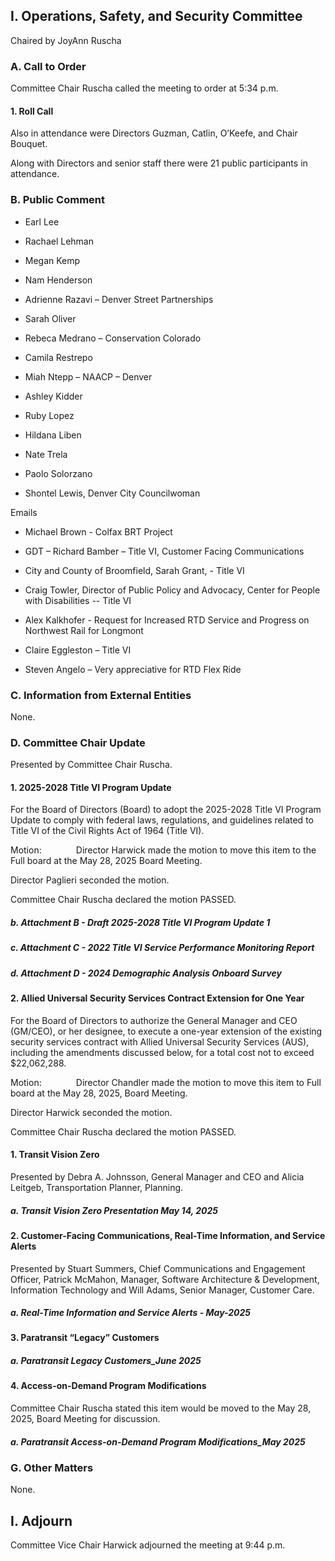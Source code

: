 ## I. Operations, Safety, and Security Committee

Chaired by JoyAnn Ruscha

### A. Call to Order

Committee Chair Ruscha called the meeting to order at 5:34 p.m.

#### 1. Roll Call

Also in attendance were Directors Guzman, Catlin, O’Keefe, and Chair Bouquet.

Along with Directors and senior staff there were 21 public participants in attendance.

### B. Public Comment

- Earl Lee

- Rachael Lehman

- Megan Kemp

- Nam Henderson

- Adrienne Razavi – Denver Street Partnerships

- Sarah Oliver

- Rebeca Medrano – Conservation Colorado

- Camila Restrepo

- Miah Ntepp – NAACP – Denver

- Ashley Kidder

- Ruby Lopez

- Hildana Liben

- Nate Trela

- Paolo Solorzano

- Shontel Lewis, Denver City Councilwoman

Emails

- Michael Brown - Colfax BRT Project

- GDT – Richard Bamber – Title VI, Customer Facing Communications

- City and County of Broomfield, Sarah Grant, - Title VI

- Craig Towler, Director of Public Policy and Advocacy, Center for People with Disabilities -- Title VI

- Alex Kalkhofer - Request for Increased RTD Service and Progress on Northwest Rail for Longmont

- Claire Eggleston – Title VI

- Steven Angelo – Very appreciative for RTD Flex Ride

### C. Information from External Entities

None.

### D. Committee Chair Update

Presented by Committee Chair Ruscha.

#### 1. 2025-2028 Title VI Program Update

For the Board of Directors (Board) to adopt the 2025-2028 Title VI Program Update to comply with federal laws, regulations, and guidelines related to Title VI of the Civil Rights Act of 1964 (Title VI).

Motion:              Director Harwick made the motion to move this item to the Full board at the May 28, 2025 Board Meeting.

Director Paglieri seconded the motion.

Committee Chair Ruscha declared the motion PASSED.

##### b. Attachment B - Draft 2025-2028 Title VI Program Update 1

##### c. Attachment C - 2022 Title VI Service Performance Monitoring Report

##### d. Attachment D - 2024 Demographic Analysis Onboard Survey

#### 2. Allied Universal Security Services Contract Extension for One Year

For the Board of Directors to authorize the General Manager and CEO (GM/CEO), or her designee, to execute a one-year extension of the existing security services contract with Allied Universal Security Services (AUS), including the amendments discussed below, for a total cost not to exceed $22,062,288.

Motion:              Director Chandler made the motion to move this item to Full board at the May 28, 2025, Board Meeting.

Director Harwick seconded the motion.

Committee Chair Ruscha declared the motion PASSED.

#### 1. Transit Vision Zero

Presented by Debra A. Johnsson, General Manager and CEO and Alicia Leitgeb, Transportation Planner, Planning.

##### a. Transit Vision Zero Presentation May 14, 2025

#### 2. Customer-Facing Communications, Real-Time Information, and Service Alerts

Presented by Stuart Summers, Chief Communications and Engagement Officer, Patrick McMahon, Manager, Software Architecture & Development, Information Technology and Will Adams, Senior Manager, Customer Care.

##### a. Real-Time Information and Service Alerts - May-2025

#### 3. Paratransit “Legacy” Customers

##### a. Paratransit Legacy Customers_June 2025

#### 4. Access-on-Demand Program Modifications

Committee Chair Ruscha stated this item would be moved to the May 28, 2025, Board Meeting for discussion.

##### a. Paratransit Access-on-Demand Program Modifications_May 2025

### G. Other Matters

None.

## I. Adjourn

Committee Vice Chair Harwick adjourned the meeting at 9:44 p.m.
